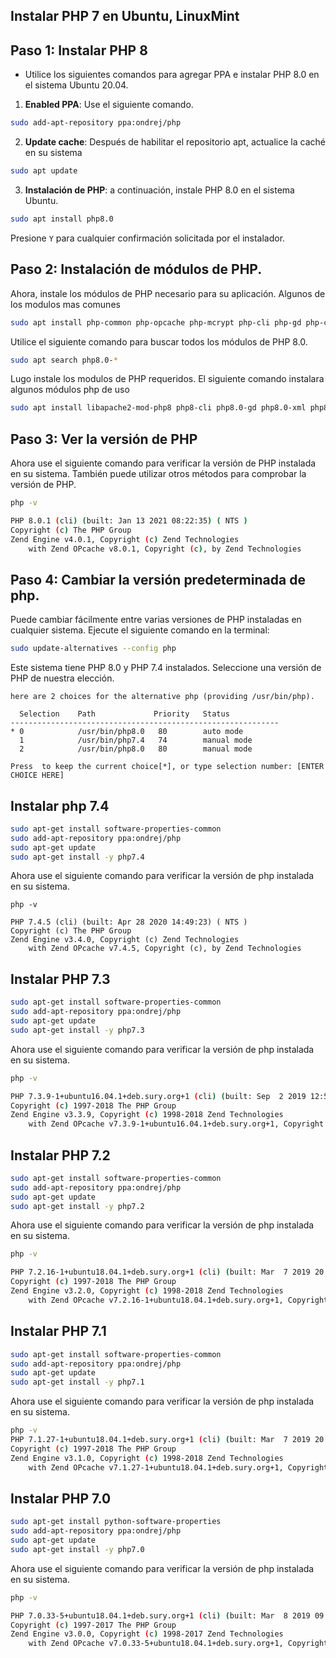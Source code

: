 ## Instalar PHP 7 en Ubuntu, LinuxMint

## Paso 1: Instalar PHP 8
- Utilice los siguientes comandos para agregar PPA
  e instalar PHP 8.0 en el sistema Ubuntu 20.04.
1. **Enabled PPA**: Use el siguiente comando.
```bash
sudo add-apt-repository ppa:ondrej/php 
```   
2. **Update cache**: Después de habilitar el repositorio apt, actualice la caché en su sistema
```bash
sudo apt update 
```
3. **Instalación de PHP**: a continuación, instale PHP 8.0 en el sistema Ubuntu.
```bash
sudo apt install php8.0 
```
Presione `Y` para cualquier confirmación solicitada por el instalador.

## Paso 2: Instalación de módulos de PHP.
Ahora, instale los módulos de PHP necesario para su aplicación.
Algunos de los modulos mas comunes
```bash
sudo apt install php-common php-opcache php-mcrypt php-cli php-gd php-curl php-mysql
```
Utilice el siguiente comando para buscar todos los módulos de PHP 8.0.
```bash
sudo apt search php8.0-* 
```
Lugo instale los modulos de PHP requeridos. 
El siguiente comando instalara algunos módulos php de uso
```bash
sudo apt install libapache2-mod-php8 php8-cli php8.0-gd php8.0-xml php8.0-soap php8.0-mbstring php8.0-mysql php8-imagick php8-recode php8-tidy php8-xmlrpc
```
## Paso 3: Ver la versión de PHP
Ahora use el siguiente comando para verificar la versión de PHP instalada 
en su sistema. También puede utilizar otros métodos para comprobar la versión de PHP.
```bash
php -v 

PHP 8.0.1 (cli) (built: Jan 13 2021 08:22:35) ( NTS )
Copyright (c) The PHP Group
Zend Engine v4.0.1, Copyright (c) Zend Technologies
    with Zend OPcache v8.0.1, Copyright (c), by Zend Technologies
```
## Paso 4: Cambiar la versión predeterminada de php.
Puede cambiar fácilmente entre varias versiones de PHP instaladas en cualquier sistema. 
Ejecute el siguiente comando en la terminal:
```bash
sudo update-alternatives --config php
```
Este sistema tiene PHP 8.0 y PHP 7.4 instalados. Seleccione una versión de PHP de nuestra elección.
```
here are 2 choices for the alternative php (providing /usr/bin/php).

  Selection    Path             Priority   Status
------------------------------------------------------------
* 0            /usr/bin/php8.0   80        auto mode
  1            /usr/bin/php7.4   74        manual mode
  2            /usr/bin/php8.0   80        manual mode

Press  to keep the current choice[*], or type selection number: [ENTER CHOICE HERE]
```

## Instalar php 7.4
```bash
sudo apt-get install software-properties-common
sudo add-apt-repository ppa:ondrej/php
sudo apt-get update
sudo apt-get install -y php7.4
```
Ahora use el siguiente comando para verificar la versión de php instalada en su sistema.
```
php -v 

PHP 7.4.5 (cli) (built: Apr 28 2020 14:49:23) ( NTS )
Copyright (c) The PHP Group
Zend Engine v3.4.0, Copyright (c) Zend Technologies
    with Zend OPcache v7.4.5, Copyright (c), by Zend Technologies
```

## Instalar PHP 7.3
```bash
sudo apt-get install software-properties-common
sudo add-apt-repository ppa:ondrej/php
sudo apt-get update
sudo apt-get install -y php7.3
```
Ahora use el siguiente comando para verificar la versión de php instalada en su sistema.
```bash
php -v 

PHP 7.3.9-1+ubuntu16.04.1+deb.sury.org+1 (cli) (built: Sep  2 2019 12:54:04) ( NTS )
Copyright (c) 1997-2018 The PHP Group
Zend Engine v3.3.9, Copyright (c) 1998-2018 Zend Technologies
    with Zend OPcache v7.3.9-1+ubuntu16.04.1+deb.sury.org+1, Copyright (c) 1999-2018, by Zend Technologies
```

## Instalar PHP 7.2
```bash
sudo apt-get install software-properties-common
sudo add-apt-repository ppa:ondrej/php
sudo apt-get update
sudo apt-get install -y php7.2
```
Ahora use el siguiente comando para verificar la versión de php instalada en su sistema.
```bash
php -v 

PHP 7.2.16-1+ubuntu18.04.1+deb.sury.org+1 (cli) (built: Mar  7 2019 20:23:29) ( NTS )
Copyright (c) 1997-2018 The PHP Group
Zend Engine v3.2.0, Copyright (c) 1998-2018 Zend Technologies
    with Zend OPcache v7.2.16-1+ubuntu18.04.1+deb.sury.org+1, Copyright (c) 1999-2018, by Zend Technologies
```

## Instalar PHP 7.1
```bash
sudo apt-get install software-properties-common
sudo add-apt-repository ppa:ondrej/php
sudo apt-get update
sudo apt-get install -y php7.1
```
Ahora use el siguiente comando para verificar la versión de php instalada en su sistema.
```bash
php -v
PHP 7.1.27-1+ubuntu18.04.1+deb.sury.org+1 (cli) (built: Mar  7 2019 20:02:25) ( NTS )
Copyright (c) 1997-2018 The PHP Group
Zend Engine v3.1.0, Copyright (c) 1998-2018 Zend Technologies
    with Zend OPcache v7.1.27-1+ubuntu18.04.1+deb.sury.org+1, Copyright (c) 1999-2018, by Zend Technologies
```

## Instalar PHP 7.0
```bash
sudo apt-get install python-software-properties
sudo add-apt-repository ppa:ondrej/php
sudo apt-get update
sudo apt-get install -y php7.0
```
Ahora use el siguiente comando para verificar la versión de php instalada en su sistema.
```bash
php -v 

PHP 7.0.33-5+ubuntu18.04.1+deb.sury.org+1 (cli) (built: Mar  8 2019 09:49:15) ( NTS )
Copyright (c) 1997-2017 The PHP Group
Zend Engine v3.0.0, Copyright (c) 1998-2017 Zend Technologies
    with Zend OPcache v7.0.33-5+ubuntu18.04.1+deb.sury.org+1, Copyright (c) 1999-2017, by Zend Technologies
```